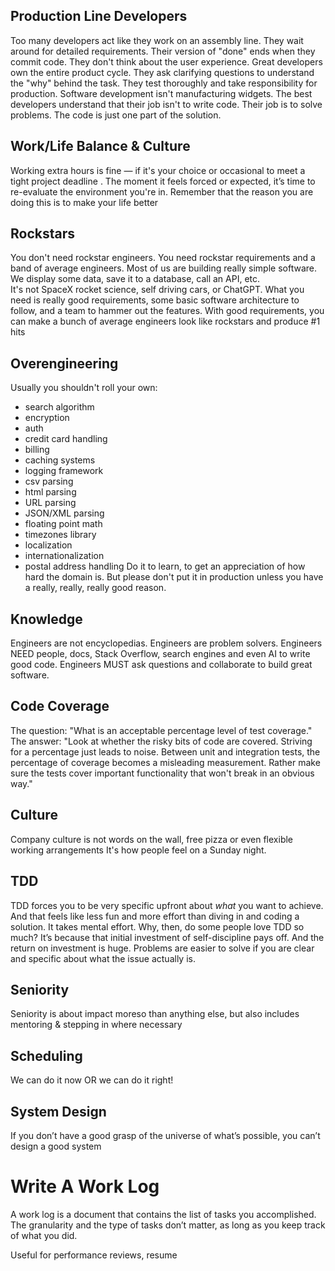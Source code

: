 ## Production Line Developers
Too many developers act like they work on an assembly line.
They wait around for detailed requirements.
Their version of "done" ends when they commit code.
They don't think about the user experience.
Great developers own the entire product cycle.
They ask clarifying questions to understand the "why" behind the task.
They test thoroughly and take responsibility for production.
Software development isn't manufacturing widgets.
The best developers understand that their job isn't to write code.
Their job is to solve problems.
The code is just one part of the solution.

## Work/Life Balance & Culture
Working extra hours is fine — if it's your choice or occasional to meet a tight project deadline .
The moment it feels forced or expected, it’s time to re-evaluate the environment you're in.
Remember that the reason you are doing this is to make your life better

## Rockstars
You don't need rockstar engineers. You need rockstar requirements and a band of average engineers.
Most of us are building really simple software.
We display some data, save it to a database, call an API, etc.  
It's not SpaceX rocket science, self driving cars, or ChatGPT.
What you need is really good requirements, some basic software architecture to follow, and a team to hammer out the features.
With good requirements, you can make a bunch of average engineers look like rockstars and produce #1 hits

## Overengineering
Usually you shouldn't roll your own:
- search algorithm
- encryption
- auth
- credit card handling
- billing
- caching systems
- logging framework
- csv parsing
- html parsing
- URL parsing
- JSON/XML parsing
- floating point math
- timezones library
- localization
- internationalization
- postal address handling
  Do it to learn, to get an appreciation of how hard the domain is.
  But please don't put it in production unless you have a really, really, really good reason.

## Knowledge
Engineers are not encyclopedias.
Engineers are problem solvers.
Engineers NEED people, docs, Stack Overflow, search engines and even AI to write good code.
Engineers MUST ask questions and collaborate to build great software.

## Code Coverage
The question: "What is an acceptable percentage level of test coverage."
The answer: "Look at whether the risky bits of code are covered. Striving for a percentage just leads to noise. Between unit and integration tests, the percentage of coverage becomes a misleading measurement. Rather make sure the tests cover important functionality that won't break in an obvious way."

## Culture
Company culture is not words on the wall, free pizza or even flexible working arrangements
It's how people feel on a Sunday night.

## TDD
TDD forces you to be very specific upfront about _what_ you want to achieve. And that feels like less fun and more effort than diving in and coding a solution. It takes mental effort.
Why, then, do some people love TDD so much?
It’s because that initial investment of self-discipline pays off. And the return on investment is huge. Problems are easier to solve if you are clear and specific about what the issue actually is.

## Seniority
Seniority is about impact moreso than anything else, but also includes mentoring & stepping in where necessary

## Scheduling 
We can do it now OR we can do it right!

## System Design
If you don’t have a good grasp of the universe of what’s possible, you can’t design a good system

# Write A Work Log
A work log is a document that contains the list of tasks you accomplished. The granularity and the type of tasks don’t matter, as long as you keep track of what you did.

Useful for performance reviews, resume